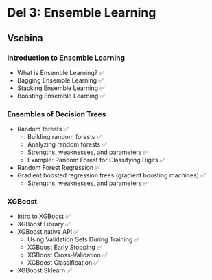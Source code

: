 # Del 3: Ensemble Learning

## Vsebina

### Introduction to Ensemble Learning
- What is Ensemble Learning? ✅
- Bagging Ensemble Learning ✅
- Stacking Ensemble Learning ✅
- Boosting Ensemble Learning ✅

### Ensembles of Decision Trees
- Random forests ✅
    - Building random forests ✅
    - Analyzing random forests ✅ 
    - Strengths, weaknesses, and parameters ✅
    - Example: Random Forest for Classifying Digits ✅
- Random Forest Regression ✅
- Gradient boosted regression trees (gradient boosting machines) ✅
    - Strengths, weaknesses, and parameters ✅

### XGBoost
- Intro to XGBoost ✅
- XGBoost Library ✅
- XGBoost native API ✅
    - Using Validation Sets During Training ✅
    - XGBoost Early Stopping ✅
    - XGBoost Cross-Validation ✅
    - XGBoost Classification ✅
- XGBoost Sklearn ✅
